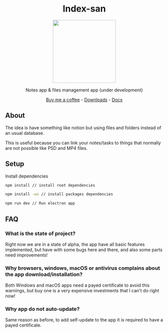 <div align="center">

# Index-san

<img src="./logo.ico" height="200" />

Notes app & files management app (under development)

[Buy me a coffee](https://github.com/sponsors/zzhenryquezz) -
[Downloads](https://github.com/sidekick-coder/index-san/releases) -
[Docs](https://index-san.sidekick-coder.com/)

</div>

## About

The idea is have something like notion but using files and folders instead of an usual database.

This is useful because you can link your notes/tasks to things that normally are not possible like PSD and MP4 files.

## Setup

Install dependencies

```bash
npm install // install root dependencies

npm install -ws // install packages dependencies

npm run dev // Run electron app
```

## FAQ

### What is the state of project?

Right now we are in a state of alpha, the app have all basic features implemented, but have with some bugs here and there, and also some parts need improvements!


### Why browsers, windows, macOS or antivirus complains about the app download/installation?

Both Windows and macOS apps need a payed certificate to avoid this warnings, but buy one is a very expensive investments that I can't do right now!

### Why app do not auto-update?

Same reason as before, to add self-update to the app it is required to have a payed certificate.


